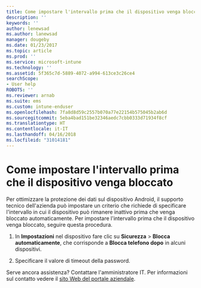 ```yaml
---
title: Come impostare l'intervallo prima che il dispositivo venga bloccato | Microsoft Docs
description: ''
keywords: ''
author: lenewsad
ms.author: lanewsad
manager: dougeby
ms.date: 01/23/2017
ms.topic: article
ms.prod: ''
ms.service: microsoft-intune
ms.technology: ''
ms.assetid: 5f365c7d-5889-4072-a994-613ce3c26ce4
searchScope:
- User help
ROBOTS: ''
ms.reviewer: arnab
ms.suite: ems
ms.custom: intune-enduser
ms.openlocfilehash: 7fa8d8d59c2557b070a77e22154b575045b2ab6d
ms.sourcegitcommit: 5eba4bad151be32346aedc7cbb0333d71934f8cf
ms.translationtype: HT
ms.contentlocale: it-IT
ms.lasthandoff: 04/16/2018
ms.locfileid: "31014181"
---
```

# <a name="how-to-set-the-amount-of-time-before-your-device-is-locked"></a>Come impostare l'intervallo prima che il dispositivo venga bloccato

Per ottimizzare la protezione dei dati sul dispositivo Android, il supporto tecnico dell'azienda può impostare un criterio che richiede di specificare l'intervallo in cui il dispositivo può rimanere inattivo prima che venga bloccato automaticamente. Per impostare l'intervallo prima che il dispositivo venga bloccato, seguire questa procedura.

1.  In **Impostazioni** nel dispositivo fare clic su **Sicurezza** &gt; **Blocca automaticamente**, che corrisponde a **Blocca telefono dopo** in alcuni dispositivi.

2.  Specificare il valore di timeout della password.

Serve ancora assistenza? Contattare l'amministratore IT. Per informazioni sul contatto vedere il [sito Web del portale aziendale](https://portal.manage.microsoft.com#HelpDeskDialog).
